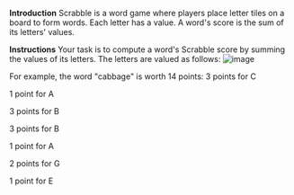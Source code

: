**Introduction**
Scrabble is a word game where players place letter tiles on a board to form words. Each letter has a value. A word's score is the sum of its letters' values.

**Instructions**
Your task is to compute a word's Scrabble score by summing the values of its letters.
The letters are valued as follows:
![image](https://github.com/ngkhanhhh3/Scrabble-Score/assets/146002667/2dc32fdf-7be1-4a72-a2ba-115dc568ac2c)

For example, the word "cabbage" is worth 14 points:
3 points for C

1 point for A

3 points for B

3 points for B

1 point for A

2 points for G

1 point for E
